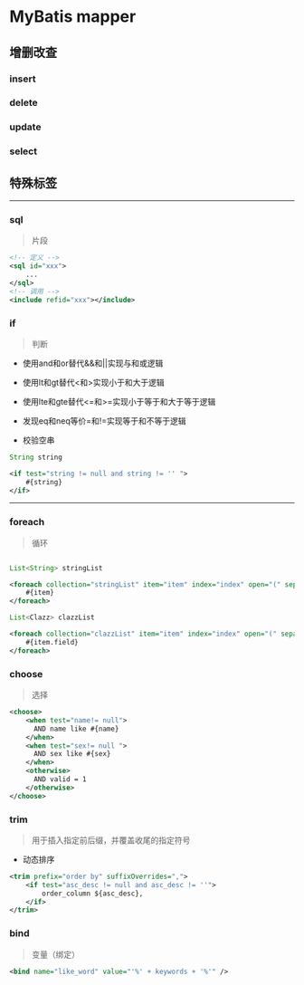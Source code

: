 # MyBatis mapper




## 增删改查

### insert


### delete

### update


### select



## 特殊标签
---

### sql
> 片段
```xml
<!-- 定义 -->
<sql id="xxx">
    ...
</sql>
<!-- 调用 -->
<include refid="xxx"></include>

```

### if
> 判断
- 使用and和or替代&&和||实现与和或逻辑
- 使用lt和gt替代<和>实现小于和大于逻辑
- 使用lte和gte替代<=和>=实现小于等于和大于等于逻辑
- 发现eq和neq等价=和!=实现等于和不等于逻辑


- 校验空串
```java
String string
```
```xml
<if test="string != null and string != '' ">
    #{string}
</if>
```
---
### foreach
> 循环
```java

List<String> stringList
```
```xml
<foreach collection="stringList" item="item" index="index" open="(" separator="," close=")">
    #{item}
</foreach>
```


```java
List<Clazz> clazzList
```
```xml
<foreach collection="clazzList" item="item" index="index" open="(" separator="," close=")">
    #{item.field}
</foreach>
```


### choose
> 选择
```xml
<choose>
    <when test="name!= null">
      AND name like #{name}
    </when>
    <when test="sex!= null ">
      AND sex like #{sex}
    </when>
    <otherwise>
      AND valid = 1
    </otherwise>
</choose>
```




### trim
> 用于插入指定前后缀，并覆盖收尾的指定符号

- 动态排序
```xml
<trim prefix="order by" suffixOverrides=",">
    <if test="asc_desc != null and asc_desc != ''">
        order_column ${asc_desc},
    </if>
</trim>


```




### bind
> 变量（绑定）

```xml
<bind name="like_word" value="'%' + keywords + '%'" />


```

###


